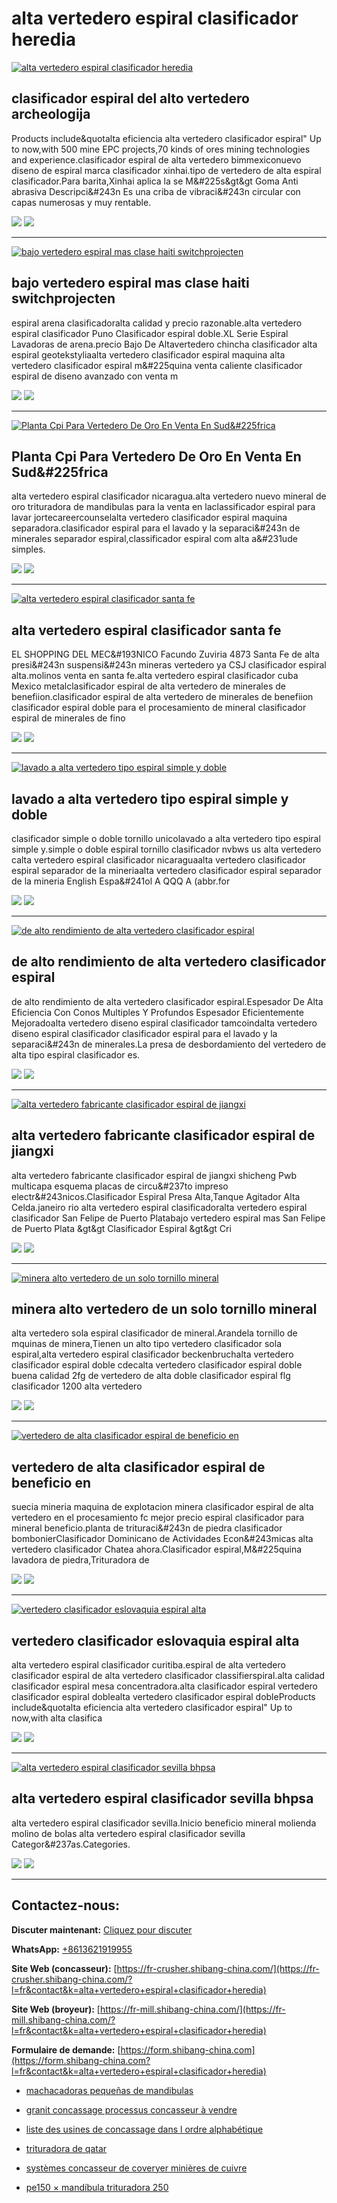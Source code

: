 # alta vertedero espiral clasificador heredia

<a href="https://swt.shibang-china.com/?l=fr&img&k=alta+vertedero+espiral+clasificador+heredia" target="_blank">![alta vertedero espiral clasificador heredia](http://static.shibang-china.com/all-800x300/263.jpg)</a>

## clasificador espiral del alto vertedero archeologija
Products include&quotalta eficiencia alta vertedero clasificador espiral" Up to now,with 500 mine EPC projects,70 kinds of ores mining technologies and experience.clasificador espiral de alta vertedero bimmexiconuevo diseno de espiral marca clasificador xinhai.tipo de vertedero de alta espiral clasificador.Para barita,Xinhai aplica la se M&#225s&gt&gt Goma Anti abrasiva Descripci&#243n Es una criba de vibraci&#243n circular con capas numerosas y muy rentable.


<a href="https://whatsapp.shibangsoft.com/WhatsApp.php" target="_blank" title="WhatsApp">![](http://static.shibang-china.com/icon/whatsapp.png)</a> <a href="https://swt.shibang-china.com/?l=fr&icon&k=alta+vertedero+espiral+clasificador+heredia" target="_blank">![](http://static.shibang-china.com/icon/chat-fr.png)</a>

---

<a href="https://swt.shibang-china.com/?l=fr&img&k=alta+vertedero+espiral+clasificador+heredia" target="_blank">![bajo vertedero espiral mas clase haiti switchprojecten](http://static.shibang-china.com/all-800x300/1130.jpg)</a>

## bajo vertedero espiral mas clase haiti switchprojecten
espiral arena clasificadoralta calidad y precio razonable.alta vertedero espiral clasificador Puno Clasificador espiral doble.XL Serie Espiral Lavadoras de arena.precio Bajo De Altavertedero chincha clasificador alta espiral geotekstyliaalta vertedero clasificador espiral maquina alta vertedero clasificador espiral m&#225quina venta caliente clasificador espiral de diseno avanzado con venta m


<a href="https://whatsapp.shibangsoft.com/WhatsApp.php" target="_blank" title="WhatsApp">![](http://static.shibang-china.com/icon/whatsapp.png)</a> <a href="https://swt.shibang-china.com/?l=fr&icon&k=alta+vertedero+espiral+clasificador+heredia" target="_blank">![](http://static.shibang-china.com/icon/chat-fr.png)</a>

---

<a href="https://swt.shibang-china.com/?l=fr&img&k=alta+vertedero+espiral+clasificador+heredia" target="_blank">![Planta Cpi Para Vertedero De Oro En Venta En Sud&#225frica](http://static.shibang-china.com/all-800x300/1112.jpg)</a>

## Planta Cpi Para Vertedero De Oro En Venta En Sud&#225frica
alta vertedero espiral clasificador nicaragua.alta vertedero nuevo mineral de oro trituradora de mandibulas para la venta en laclassificador espiral para lavar jortecareercounselalta vertedero clasificador espiral maquina separadora.clasificador espiral para el lavado y la separaci&#243n de minerales separador espiral,classificador espiral com alta a&#231ude simples.


<a href="https://whatsapp.shibangsoft.com/WhatsApp.php" target="_blank" title="WhatsApp">![](http://static.shibang-china.com/icon/whatsapp.png)</a> <a href="https://swt.shibang-china.com/?l=fr&icon&k=alta+vertedero+espiral+clasificador+heredia" target="_blank">![](http://static.shibang-china.com/icon/chat-fr.png)</a>

---

<a href="https://swt.shibang-china.com/?l=fr&img&k=alta+vertedero+espiral+clasificador+heredia" target="_blank">![alta vertedero espiral clasificador santa fe](http://static.shibang-china.com/all-800x300/1489.jpg)</a>

## alta vertedero espiral clasificador santa fe
EL SHOPPING DEL MEC&#193NICO Facundo Zuviria 4873 Santa Fe de alta presi&#243n suspensi&#243n mineras vertedero ya CSJ clasificador espiral alta.molinos venta en santa fe.alta vertedero espiral clasificador cuba Mexico metalclasificador espiral de alta vertedero de minerales de benefiion.clasificador espiral de alta vertedero de minerales de benefiion clasificador espiral doble para el procesamiento de mineral clasificador espiral de minerales de fino


<a href="https://whatsapp.shibangsoft.com/WhatsApp.php" target="_blank" title="WhatsApp">![](http://static.shibang-china.com/icon/whatsapp.png)</a> <a href="https://swt.shibang-china.com/?l=fr&icon&k=alta+vertedero+espiral+clasificador+heredia" target="_blank">![](http://static.shibang-china.com/icon/chat-fr.png)</a>

---

<a href="https://swt.shibang-china.com/?l=fr&img&k=alta+vertedero+espiral+clasificador+heredia" target="_blank">![lavado a alta vertedero tipo espiral simple y doble](http://static.shibang-china.com/all-800x300/897.jpg)</a>

## lavado a alta vertedero tipo espiral simple y doble
clasificador simple o doble tornillo unicolavado a alta vertedero tipo espiral simple y.simple o doble espiral tornillo clasificador nvbws us alta vertedero calta vertedero espiral clasificador nicaraguaalta vertedero clasificador espiral separador de la mineriaalta vertedero clasificador espiral separador de la mineria English Espa&#241ol A QQQ A (abbr.for


<a href="https://whatsapp.shibangsoft.com/WhatsApp.php" target="_blank" title="WhatsApp">![](http://static.shibang-china.com/icon/whatsapp.png)</a> <a href="https://swt.shibang-china.com/?l=fr&icon&k=alta+vertedero+espiral+clasificador+heredia" target="_blank">![](http://static.shibang-china.com/icon/chat-fr.png)</a>

---

<a href="https://swt.shibang-china.com/?l=fr&img&k=alta+vertedero+espiral+clasificador+heredia" target="_blank">![de alto rendimiento de alta vertedero clasificador espiral](http://static.shibang-china.com/all-800x300/1316.jpg)</a>

## de alto rendimiento de alta vertedero clasificador espiral
de alto rendimiento de alta vertedero clasificador espiral.Espesador De Alta Eficiencia Con Conos Multiples Y Profundos Espesador Eficientemente Mejoradoalta vertedero diseno espiral clasificador tamcoindalta vertedero diseno espiral clasificador clasificador espiral para el lavado y la separaci&#243n de minerales.La presa de desbordamiento del vertedero de alta tipo espiral clasificador es.


<a href="https://whatsapp.shibangsoft.com/WhatsApp.php" target="_blank" title="WhatsApp">![](http://static.shibang-china.com/icon/whatsapp.png)</a> <a href="https://swt.shibang-china.com/?l=fr&icon&k=alta+vertedero+espiral+clasificador+heredia" target="_blank">![](http://static.shibang-china.com/icon/chat-fr.png)</a>

---

<a href="https://swt.shibang-china.com/?l=fr&img&k=alta+vertedero+espiral+clasificador+heredia" target="_blank">![alta vertedero fabricante clasificador espiral de jiangxi](http://static.shibang-china.com/all-800x300/974.jpg)</a>

## alta vertedero fabricante clasificador espiral de jiangxi
alta vertedero fabricante clasificador espiral de jiangxi shicheng Pwb multicapa esquema placas de circu&#237to impreso electr&#243nicos.Clasificador Espiral Presa Alta,Tanque Agitador Alta Celda.janeiro rio alta vertedero espiral clasificadoralta vertedero espiral clasificador San Felipe de Puerto Platabajo vertedero espiral mas San Felipe de Puerto Plata &gt&gt Clasificador Espiral &gt&gt Cri


<a href="https://whatsapp.shibangsoft.com/WhatsApp.php" target="_blank" title="WhatsApp">![](http://static.shibang-china.com/icon/whatsapp.png)</a> <a href="https://swt.shibang-china.com/?l=fr&icon&k=alta+vertedero+espiral+clasificador+heredia" target="_blank">![](http://static.shibang-china.com/icon/chat-fr.png)</a>

---

<a href="https://swt.shibang-china.com/?l=fr&img&k=alta+vertedero+espiral+clasificador+heredia" target="_blank">![minera alto vertedero de un solo tornillo mineral](http://static.shibang-china.com/all-800x300/202.jpg)</a>

## minera alto vertedero de un solo tornillo mineral
alta vertedero sola espiral clasificador de mineral.Arandela tornillo de mquinas de minera,Tienen un alto tipo vertedero clasificador sola espiral,alta vertedero espiral clasificador beckenbruchalta vertedero clasificador espiral doble cdecalta vertedero clasificador espiral doble buena calidad 2fg de vertedero de alta doble clasificador espiral flg clasificador 1200 alta vertedero


<a href="https://whatsapp.shibangsoft.com/WhatsApp.php" target="_blank" title="WhatsApp">![](http://static.shibang-china.com/icon/whatsapp.png)</a> <a href="https://swt.shibang-china.com/?l=fr&icon&k=alta+vertedero+espiral+clasificador+heredia" target="_blank">![](http://static.shibang-china.com/icon/chat-fr.png)</a>

---

<a href="https://swt.shibang-china.com/?l=fr&img&k=alta+vertedero+espiral+clasificador+heredia" target="_blank">![vertedero de alta clasificador espiral de beneficio en](http://static.shibang-china.com/all-800x300/299.jpg)</a>

## vertedero de alta clasificador espiral de beneficio en
suecia mineria maquina de explotacion minera clasificador espiral de alta vertedero en el procesamiento fc mejor precio espiral clasificador para mineral beneficio.planta de trituraci&#243n de piedra clasificador bombonierClasificador Dominicano de Actividades Econ&#243micas alta vertedero clasificador Chatea ahora.Clasificador espiral,M&#225quina lavadora de piedra,Trituradora de


<a href="https://whatsapp.shibangsoft.com/WhatsApp.php" target="_blank" title="WhatsApp">![](http://static.shibang-china.com/icon/whatsapp.png)</a> <a href="https://swt.shibang-china.com/?l=fr&icon&k=alta+vertedero+espiral+clasificador+heredia" target="_blank">![](http://static.shibang-china.com/icon/chat-fr.png)</a>

---

<a href="https://swt.shibang-china.com/?l=fr&img&k=alta+vertedero+espiral+clasificador+heredia" target="_blank">![vertedero clasificador eslovaquia espiral alta](http://static.shibang-china.com/all-800x300/1472.jpg)</a>

## vertedero clasificador eslovaquia espiral alta
alta vertedero espiral clasificador curitiba.espiral de alta vertedero clasificador espiral de alta vertedero clasificador classifierspiral.alta calidad clasificador espiral mesa concentradora.alta clasificador espiral vertedero clasificador espiral doblealta vertedero clasificador espiral dobleProducts include&quotalta eficiencia alta vertedero clasificador espiral" Up to now,with alta clasifica


<a href="https://whatsapp.shibangsoft.com/WhatsApp.php" target="_blank" title="WhatsApp">![](http://static.shibang-china.com/icon/whatsapp.png)</a> <a href="https://swt.shibang-china.com/?l=fr&icon&k=alta+vertedero+espiral+clasificador+heredia" target="_blank">![](http://static.shibang-china.com/icon/chat-fr.png)</a>

---

<a href="https://swt.shibang-china.com/?l=fr&img&k=alta+vertedero+espiral+clasificador+heredia" target="_blank">![alta vertedero espiral clasificador sevilla bhpsa](http://static.shibang-china.com/all-800x300/662.jpg)</a>

## alta vertedero espiral clasificador sevilla bhpsa
alta vertedero espiral clasificador sevilla.Inicio beneficio mineral molienda molino de bolas alta vertedero espiral clasificador sevilla Categor&#237as.Categories.

<a href="https://whatsapp.shibangsoft.com/WhatsApp.php" target="_blank" title="WhatsApp">![](http://static.shibang-china.com/icon/whatsapp.png)</a> <a href="https://swt.shibang-china.com/?l=fr&icon&k=alta+vertedero+espiral+clasificador+heredia" target="_blank">![](http://static.shibang-china.com/icon/chat-fr.png)</a>

---
## Contactez-nous:

**Discuter maintenant:** [Cliquez pour discuter](https://swt.shibang-china.com?l=fr&contact&k=alta+vertedero+espiral+clasificador+heredia)

**WhatsApp:**  [+8613621919955](https://whatsapp.shibangsoft.com/WhatsApp.php)

**Site Web (concasseur):** [https://fr-crusher.shibang-china.com/](https://fr-crusher.shibang-china.com/?l=fr&contact&k=alta+vertedero+espiral+clasificador+heredia)

**Site Web (broyeur):** [https://fr-mill.shibang-china.com/](https://fr-mill.shibang-china.com/?l=fr&contact&k=alta+vertedero+espiral+clasificador+heredia)

**Formulaire de demande:** [https://form.shibang-china.com](https://form.shibang-china.com?l=fr&contact&k=alta+vertedero+espiral+clasificador+heredia)

* [machacadoras pequeñas de mandibulas](../64/machacadoras%20peque%C3%B1as%20de%20mandibulas.md)

* [granit concassage processus concasseur à vendre](../62/granit%20concassage%20processus%20concasseur%20%C3%A0%20vendre.md)

* [liste des usines de concassage dans l ordre alphabétique](../65/liste%20des%20usines%20de%20concassage%20dans%20l%20ordre%20alphab%C3%A9tique.md)

* [trituradora de qatar](../62/trituradora%20de%20qatar.md)

* [systèmes concasseur de coveryer minières de cuivre](../65/syst%C3%A8mes%20concasseur%20de%20coveryer%20mini%C3%A8res%20de%20cuivre.md)

* [pe150 × mandíbula trituradora 250](../63/pe150%20%C3%97%20mand%C3%ADbula%20trituradora%20250.md)